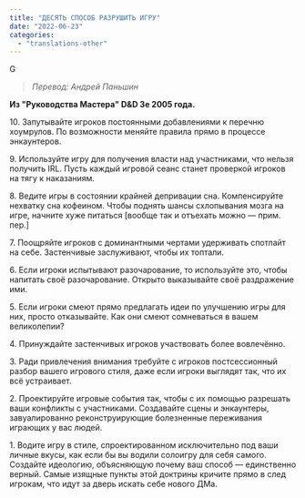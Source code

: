 ```yaml
---
title: "ДЕСЯТЬ СПОСОБ РАЗРУШИТЬ ИГРУ"
date: "2022-06-23"
categories: 
  - "translations-other"
---
```


G

> _Перевод: Андрей Паньшин_

**Из "Руководства Мастера" D&D 3e 2005 года.**

10\. Запутывайте игроков постоянными добавлениями к перечню хоумрулов. По возможности меняйте правила прямо в процессе энкаунтеров.

9\. Используйте игру для получения власти над участниками, что нельзя получить IRL. Пусть каждый игровой сеанс станет проверкой игроков на тягу к наказаниям.

8\. Ведите игры в состоянии крайней депривации сна. Компенсируйте нехватку сна кофеином. Чтобы поднять шансы схлопывания мозга на игре, начните хуже питаться \[вообще так и отъехать можно — прим. пер.\]

7\. Поощряйте игроков с доминантными чертами удерживать спотлайт на себе. Застенчивые заслуживают, чтобы их топтали.

6\. Если игроки испытывают разочарование, то используйте это, чтобы напитать своё разочарование. Открыто выказывайте своё раздражение ими.

5\. Если игроки смеют прямо предлагать идеи по улучшению игры для них, просто отказывайте. Как они смеют сомневаться в вашем великолепии?

4\. Принуждайте застенчивых игроков участвовать более вовлечённо.

3\. Ради привлечения внимания требуйте с игроков постсессионный разбор вашего игрового стиля, даже если игроки выглядят так, что их всё устраивает.

2\. Проектируйте игровые события так, чтобы с их помощью разрешать ваши конфликты с участниками. Создавайте сцены и энкаунтеры, завуалированно реконструирующие болезненные переживания играющих у вас людей.

1\. Водите игру в стиле, спроектированном исключительно под ваши личные вкусы, как если бы вы водили солоигру для себя самого. Создайте идеологию, объясняющую почему ваш способ — единственно верный. Самые изящные пункты этой доктрины кричите прямо в след игрокам, что идут за дверь искать себе нового ДМа.
